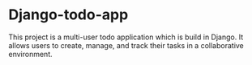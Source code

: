 # Django-todo-app
This project is a multi-user todo application which is build in Django. It allows users to create, manage, and track their tasks in a collaborative environment.
